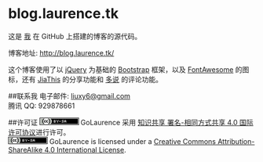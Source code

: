# blog.laurence.tk

这是 <a href="http://laurence6.github.io/aboutme.html">我</a> 在 GitHub 上搭建的博客的源代码。   

博客地址: <a href="http://blog.laurence.tk/">http://blog.laurence.tk/</a>   

这个博客使用了以 <a href="http://jquery.com/">jQuery</a> 为基础的 <a href="http://getbootstrap.com/">Bootstrap</a> 框架，以及 <a href="http://fortawesome.github.io/Font-Awesome/">FontAwesome</a> 的图标，还有 <a href="http://www.jiathis.com/">JiaThis</a> 的分享功能和 <a href="http://duoshuo.com/">多说</a> 的评论功能。   

##联系我
电子邮件: liuxy6@gmail.com   
腾讯 QQ: 929878661   

##许可证
<a rel="license" href="http://creativecommons.org/licenses/by-sa/4.0/" target="_blank"><img alt="知识共享许可协议" src="/images/ccbysa.png" /></a> <span xmlns:dct="http://purl.org/dc/terms/" href="http://purl.org/dc/dcmitype/Text" property="dct:title" rel="dct:type">GoLaurence</span> 采用 <a rel="license" href="http://creativecommons.org/licenses/by-sa/4.0/" target="_blank">知识共享 署名-相同方式共享 4.0 国际 许可协议</a>进行许可。   
<a rel="license" href="http://creativecommons.org/licenses/by-sa/4.0/" target="_blank"><img alt="Creative Commons License" src="/images/ccbysa.png" /></a> <span xmlns:dct="http://purl.org/dc/terms/" href="http://purl.org/dc/dcmitype/Text" property="dct:title" rel="dct:type">GoLaurence</span> is licensed under a <a rel="license" href="http://creativecommons.org/licenses/by-sa/4.0/" target="_blank">Creative Commons Attribution-ShareAlike 4.0 International License</a>.   
